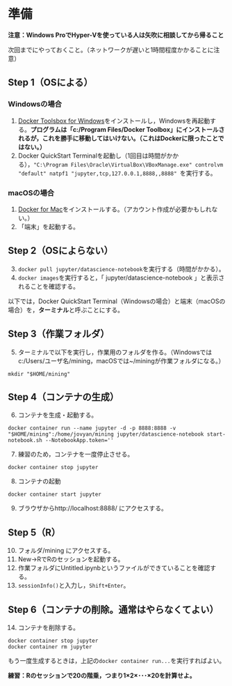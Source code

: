 # 準備

**注意：Windows ProでHyper-Vを使っている人は矢吹に相談してから帰ること**

次回までにやっておくこと。（ネットワークが遅いと1時間程度かかることに注意）

## Step 1（OSによる）

### Windowsの場合

1. [Docker Toolsbox for Windows](https://docs.docker.com/toolbox/toolbox_install_windows/)をインストールし，Windowsを再起動する。**プログラムは「c:/Program Files/Docker Toolbox」にインストールされるが，これを勝手に移動してはいけない。（これはDockerに限ったことではない。）**
2. Docker QuickStart Terminalを起動し（1回目は時間がかかる），`"C:\Program Files\Oracle\VirtualBox\VBoxManage.exe" controlvm "default" natpf1 "jupyter,tcp,127.0.0.1,8888,,8888"
`を実行する。

### macOSの場合
1. [Docker for Mac](https://store.docker.com/editions/community/docker-ce-desktop-mac)をインストールする。（アカウント作成が必要かもしれない。）
2. 「端末」を起動する。

## Step 2（OSによらない）

3. `docker pull jupyter/datascience-notebook`を実行する（時間がかかる）。
4. `docker images`を実行すると，「 jupyter/datascience-notebook 」と表示されることを確認する。

以下では，Docker QuickStart Terminal（Windowsの場合）と端末（macOSの場合）を，**ターミナル**と呼ぶことにする。

## Step 3（作業フォルダ）

5. ターミナルで以下を実行し，作業用のフォルダを作る。（Windowsではc:/Users/ユーザ名/mining，macOSでは~/miningが作業フォルダになる。）

```{bash}
mkdir "$HOME/mining"
```

## Step 4（コンテナの生成）

6. コンテナを生成・起動する。

```{bash}
docker container run --name jupyter -d -p 8888:8888 -v "$HOME/mining":/home/jovyan/mining jupyter/datascience-notebook start-notebook.sh --NotebookApp.token=''
```

7. 練習のため，コンテナを一度停止させる。

```{bash}
docker container stop jupyter
```

8. コンテナの起動

```{bash}
docker container start jupyter
```

9. ブラウザからhttp://localhost:8888/ にアクセスする。

## Step 5（R）

10. フォルダ/mining にアクセスする。
11. New→RでRのセッションを起動する。
12. 作業フォルダにUntitled.ipynbというファイルができていることを確認する。
13. `sessionInfo()`と入力し，`Shift+Enter`。

## Step 6（コンテナの削除。通常はやらなくてよい）

14. コンテナを削除する。

```{bash}
docker container stop jupyter
docker container rm jupyter
```

もう一度生成するときは，上記の`docker container run...`を実行すればよい。

**練習：Rのセッションで20の階乗，つまり1×2×･･･×20を計算せよ。**
